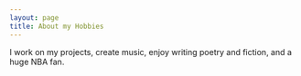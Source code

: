 ```yaml
---
layout: page
title: About my Hobbies
---
```


I work on my projects, create music, enjoy writing poetry and fiction, and a
huge NBA fan.
